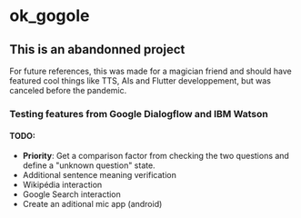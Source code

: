 # ok_gogole

## This is an abandonned project

For future references, this was made for a magician friend and should have featured cool things like TTS, AIs and Flutter developpement, but was canceled before the pandemic.

### Testing features from Google Dialogflow and IBM Watson

#### TODO:
- **Priority**: Get a comparison factor from checking the two questions and define a "unknown question" state. 
- Additional sentence meaning verification
- Wikipédia interaction
- Google Search interaction
- Create an aditional mic app (android)
